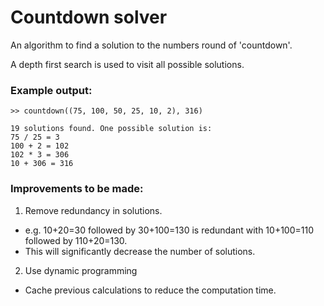 # Countdown solver

An algorithm to find a solution to the numbers round of 'countdown'.

A depth first search is used to visit all possible solutions.


### Example output:

```
>> countdown((75, 100, 50, 25, 10, 2), 316)

19 solutions found. One possible solution is:
75 / 25 = 3
100 + 2 = 102
102 * 3 = 306
10 + 306 = 316
```


### Improvements to be made:

1. Remove redundancy in solutions.
- e.g. 10+20=30 followed by 30+100=130 is redundant with 10+100=110 followed by 110+20=130.
- This will significantly decrease the number of solutions.

2. Use dynamic programming
- Cache previous calculations to reduce the computation time.
